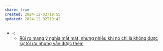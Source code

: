 ```yaml
---
share: true
created: 2024-12-02T19:55
updated: 2024-12-02T19:42
---
```

- \-: 
    - [Rủi ro mang ý nghĩa mất mát, nhưng nhiều khi nó chỉ là không được sự tối ưu nhưng vẫn được thêm](../C%E1%BB%99ng%20%C4%91%E1%BB%93ng,%20h%E1%BB%87%20sinh%20th%C3%A1i,%20h%E1%BB%87%20ph%E1%BB%A9c%20h%E1%BB%A3p/H%E1%BB%87%20ph%E1%BB%A9c%20h%E1%BB%A3p/R%E1%BB%A7i%20ro%20mang%20%C3%BD%20ngh%C4%A9a%20m%E1%BA%A5t%20m%C3%A1t,%20nh%C6%B0ng%20nhi%E1%BB%81u%20khi%20n%C3%B3%20ch%E1%BB%89%20l%C3%A0%20kh%C3%B4ng%20%C4%91%C6%B0%E1%BB%A3c%20s%E1%BB%B1%20t%E1%BB%91i%20%C6%B0u%20nh%C6%B0ng%20v%E1%BA%ABn%20%C4%91%C6%B0%E1%BB%A3c%20th%C3%AAm.md)


